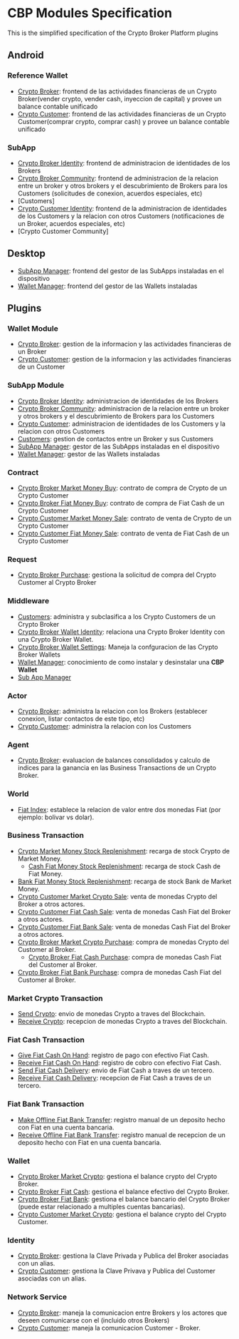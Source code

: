 # CBP Modules Specification

This is the simplified specification of the Crypto Broker Platform plugins

## Android

### Reference Wallet
* [Crypto Broker](android/reference_wallet/fermat-android-reference-wallet-crypto-broker-bitdubai/): frontend de las actividades financieras de un Crypto Broker(vender crypto, vender cash, inyeccion de capital) y provee un balance contable unificado
* [Crypto Customer](android/reference_wallet/fermat-android-reference-wallet-crypto-customer-bitdubai/): frontend de las actividades financieras de un Crypto Customer(comprar crypto, comprar cash) y provee un balance contable unificado

### SubApp
* [Crypto Broker Identity](android/sup_app/fermat-android-sub-app-crypto-broker-identity-bitdubai/): frontend de administracion de identidades de los Brokers
* [Crypto Broker Community](android/sup_app/fermat-android-sub-app-crypto-broker-community-bitdubai/): frontend de administracion de la relacion entre un broker y otros brokers y el descubrimiento de Brokers para los Customers (solicitudes de conexion, acuerdos especiales, etc)
* [Customers]
* [Crypto Customer Identity](android/sup_app/fermat-android-sub-app-crypto-customer-bitdubai/): frontend de la administracion de identidades de los Customers y la relacion con otros Customers (notificaciones de un Broker, acuerdos especiales, etc)
* [Crypto Customer Community]

## Desktop
* [SubApp Manager](android/sup_app/fermat-android-desktop-sub-app-manager-bitdubai/): frontend del gestor de las SubApps instaladas en el dispositivo
* [Wallet Manager](android/sup_app/fermat-android-desktop-wallet-manager/): frontend del gestor de las Wallets instaladas

## Plugins

### Wallet Module
* [Crypto Broker](plugin/wallet_module/fermat-cbp-plugin-wallet-module-crypto-broker-bitdubai/): gestion de la informacion y las actividades financieras de un Broker
* [Crypto Customer](plugin/wallet_module/fermat-cbp-plugin-wallet-module-crypto-customer-bitdubai/): gestion de la informacion y las actividades financieras de un Customer

### SubApp Module
* [Crypto Broker Identity](plugin/sub_app_module/fermat-cbp-plugin-sub-app-module-crypto-broker-identity-bitdubai/): administracion de identidades de los Brokers
* [Crypto Broker Community](plugin/sub_app_module/fermat-cbp-plugin-sub-app-module-crypto-broker-community-bitdubai/): administracion de la relacion entre un broker y otros brokers y el descubrimiento de Brokers para los Customers
* [Crypto Customer](plugin/sub_app_module/fermat-cbp-plugin-sub-app-module-crypto-customer-bitdubai/): administracion de identidades de los Customers y la relacion con otros Customers
* [Customers](plugin/sub_app_module/fermat-cbp-plugin-sub-app-module-customers-bitdubai/): gestion de contactos entre un Broker y sus Customers
* [SubApp Manager](plugin/sub_app_module/fermat-cbp-plugin-sub-app-module-sub-app-manager-bitdubai/): gestor de las SubApps instaladas en el dispositivo
* [Wallet Manager](plugin/sub_app_module/fermat-cbp-plugin-sub-app-module-wallet-manager-bitdubai/): gestor de las Wallets instaladas

### Contract
* [Crypto Broker Market Money Buy](plugin/contract/fermat-cbp-plugin-contract-crypto-broker-market-money-buy-bitdubai/): contrato de compra de Crypto de un Crypto Customer
* [Crypto Broker Fiat Money Buy](plugin/contract/fermat-cbp-plugin-contract-crypto-broker-fiat-money-buy-bitdubai/): contrato de compra de Fiat Cash de un Crypto Customer
* [Crypto Customer Market Money Sale](plugin/contract/fermat-cbp-plugin-contract-crypto-customer-market-money-sale-bitdubai/): contrato de venta de Crypto de un Crypto Customer
* [Crypto Customer Fiat Money Sale](plugin/contract/fermat-cbp-plugin-contract-crypto-customer-fiat-money-sale-bitdubai/): contrato de venta de Fiat Cash de un Crypto Customer

### Request
* [Crypto Broker Purchase](plugin/request/fermat-cbp-plugin-request-crypto-broker-purchase-bitdubai): gestiona la solicitud de compra del Crypto Customer al Crypto Broker

### Middleware
* [Customers](plugin/middleware/fermat-cbp-plugin-middleware-customers-bitdubai/): administra y subclasifica a los Crypto Customers de un Crypto Broker
* [Crypto Broker Wallet Identity](plugin/middleware/fermat-cbp-plugin-middleware-crypto-broker-wallet-identity-bitdubai/): relaciona una Crypto Broker Identity con una Crypto Broker Wallet.
* [Crypto Broker Wallet Settings](plugin/middleware/fermat-cbp-plugin-middleware-crypto-broker-wallet-settings-bitdubai/): Maneja la confguracion de las Crypto Broker Wallets
* [Wallet Manager](plugin/middleware/fermat-cbp-plugin-middleware-wallet-manager-bitdubai/): conocimiento de como instalar y desinstalar una **CBP Wallet**
* [Sub App Manager](plugin/middleware/fermat-cbp-plugin-middleware-sub-app-manager-bitdubai/)

### Actor
* [Crypto Broker](plugin/actor/fermat-cbp-plugin-actor-crypto-broker-bitdubai/): administra la relacion con los Brokers (establecer conexion, listar contactos de este tipo, etc)
* [Crypto Customer](plugin/actor/fermat-cbp-plugin-actor-crypto-customer-bitdubai/): administra la relacion con los Customers

### Agent
* [Crypto Broker](plugin/agent/fermat-cbp-plugin-agent-crypto-broker-bitdubai/): evaluacion de balances consolidados y calculo de indices para la ganancia en las Business Transactions de un Crypto Broker.

### World
* [Fiat Index](plugin/world/fermat-cbp-plugin-world-fiat-index-bitdubai): establece la relacion de valor entre dos monedas Fiat (por ejemplo: bolivar vs dolar).

### Business Transaction
* [Crypto Market Money Stock Replenishment](plugin/business_transaction/fermat-cbp-plugin-business-transaction-crypto-broker-market-crypto-stock-replenish-bitdubai): recarga de stock Crypto de Market Money.
  * [Cash Fiat Money Stock Replenishment](plugin/business_transaction/fermat-cbp-plugin-business-transaction-crypto-broker-fiat-cash-stock-replenish-bitdubai): recarga de stock Cash de Fiat Money.
* [Bank Fiat Money Stock Replenishment](plugin/business_transaction/fermat-cbp-plugin-business-transaction-crypto-broker-fiat-bank-stock-replenish-bitdubai): recarga de stock Bank de Market Money.
* [Crypto Customer Market Crypto Sale](plugin/business_transaction/fermat-cbp-plugin-business-transaction-crypto-customer-market-crypto-sale-bitdubai): venta de monedas Crypto del Broker a otros actores.
* [Crypto Customer Fiat Cash Sale](plugin/business_transaction/fermat-cbp-plugin-business-transaction-crypto-customer-fiat-cash-sale-bitdubai): venta de monedas Cash Fiat del Broker a otros actores.
* [Crypto Customer Fiat Bank Sale](plugin/business_transaction/fermat-cbp-plugin-business-transaction-crypto-customer-fiat-bank-sale-bitdubai): venta de monedas Cash Fiat del Broker a otros actores.
* [Crypto Broker Market Crypto Purchase](plugin/business_transaction/fermat-cbp-plugin-business-transaction-crypto-broker-market-crypto-purchase-bitdubai): compra de monedas Crypto del Customer al Broker.
  * [Crypto Broker Fiat Cash Purchase](plugin/business_transaction/fermat-cbp-plugin-business-transaction-crypto-broker-fiat-cash-purchase-bitdubai): compra de monedas Cash Fiat del Customer al Broker.
* [Crypto Broker Fiat Bank Purchase](plugin/business_transaction/fermat-cbp-plugin-business-transaction-crypto-broker-fiat-bank-purchase-bitdubai): compra de monedas Cash Fiat del Customer al Broker.

### Market Crypto Transaction
* [Send Crypto](plugin/market_crypto_transaction/fermat-cbp-plugin-market-crypto-transaction-send-market-crypto-bitdubai): envio de monedas Crypto a traves del Blockchain.
* [Receive Crypto](plugin/market_crypto_transaction/fermat-cbp-plugin-market-crypto-transaction-receive-market-crypto-bitdubai): recepcion de monedas Crypto a traves del Blockchain.

### Fiat Cash Transaction
* [Give Fiat Cash On Hand](plugin/fiat_cash_transaction/fermat-cbp-plugin-fiat-cash-transaction-give-fiat-cash-on-hand-bitdubai): registro de pago con efectivo Fiat Cash.
* [Receive Fiat Cash On Hand](plugin/fiat_cash_transaction/fermat-cbp-plugin-fiat-cash-transaction-receive-fiat-cash-on-hand-bitdubai): registro de cobro con efectivo Fiat Cash.
* [Send Fiat Cash Delivery](plugin/fiat_cash_transaction/fermat-cbp-plugin-fiat-cash-transaction-send-fiat-cash-delivery-bitdubai): envio de Fiat Cash a traves de un tercero.
* [Receive Fiat Cash Delivery](plugin/fiat_cash_transaction/fermat-cbp-plugin-fiat-cash-transaction-receive-fiat-cash-delivery-bitdubai): recepcion de Fiat Cash a traves de un tercero.

### Fiat Bank Transaction
* [Make Offline Fiat Bank Transfer](plugin/fiat_bank_transaction/fermat-cbp-plugin-fiat-bank-transaction-make-offline-fiat-bank-transfer-bitdubai): registro manual de un deposito hecho con Fiat en una cuenta bancaria.
* [Receive Offline Fiat Bank Transfer](plugin/fiat_bank_transaction/fetmat-cbp-plugin-fiat-bank-transaction-receive-offline-fiat-bank-transfer-bitdubai): registro manual de recepcion de un deposito hecho con Fiat en una cuenta bancaria.

### Wallet
* [Crypto Broker Market Crypto](plugin/wallet/fermat-cbp-plugin-wallet-crypto-broker-market-crypto-bitdubai): gestiona el balance crypto del Crypto Broker.
* [Crypto Broker Fiat Cash](plugin/wallet/fermat-cbp-plugin-wallet-crypto-broker-fiat-cash-bitdubai): gestiona el balance efectivo del Crypto Broker.
* [Crypto Broker Fiat Bank](plugin/wallet/fermat-cbp-plugin-wallet-crypto-broker-fiat-bank-bitdubai): gestiona el balance bancario del Crypto Broker (puede estar relacionado a multiples cuentas bancarias).
* [Crypto Customer Market Crypto](plugin/wallet/fermat-cbp-plugin-wallet-crypto-customer-market-crypto): gestiona el balance crypto del Crypto Customer.

### Identity
* [Crypto Broker](plugin/identity/fermat-cbp-plugin-identity-crypto-broker-bitdubai): gestiona la Clave Privada y Publica del Broker asociadas con un alias.
* [Crypto Customer](plugin/identity/fermat-cbp-plugin-identity-crypto-customer-bitdubai): gestiona la Clave Privava y Publica del Customer asociadas con un alias.

### Network Service
* [Crypto Broker](plugin/network_service/fermat-cbp-plugin-network-service-crypto-broker-bitdubai): maneja la comunicacion entre Brokers y los actores que deseen comunicarse con el (incluido otros Brokers)
* [Crypto Customer](plugin/network_service/fermat-cbp-plugin-network-service-crypto-customer-bitdubai): maneja la comunicacion Customer - Broker.
